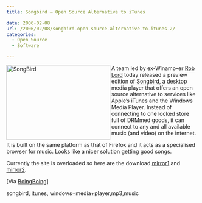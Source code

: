 ```yaml
---
title: Songbird – Open Source Alternative to iTunes

date: 2006-02-08
url: /2006/02/08/songbird-open-source-alternative-to-itunes-2/
categories:
  - Open Source
  - Software

---
```

<img align="left" alt="SongBird" id="image163" style="width: 273px; height: 196px" src="/uploads/2006/02/screenshot_library..jpg" />A team led by ex-Winamp-er [Rob Lord][1] today released a preview edition of [Songbird][2], a desktop media player that offers an open source alternative to services like Apple&#8217;s iTunes and the Windows Media Player. Instead of connecting to one locked store full of DRMmed goods, it can connect to any and all available music (and video) on the internet.

It is built on the same platform as that of Firefox and it acts as a specialised browser for music. Looks like a nicer solution getting good songs.

Currently the site is overloaded so here are the download [mirror1][3] and [mirror2][4].

[Via [BoingBoing][5]]

<tags>songbird, itunes, windows+media+player,mp3,music</tags>

 [1]: http://www.roblord.org/
 [2]: http://www.songbirdnest.com/
 [3]: http://www.bbhosts.net/files/songbird.php
 [4]: http://digg.com/software/Songbird_0.1.0_User_Preview_MIRROR
 [5]: http://www.boingboing.net/2006/02/08/songbird_the_open_so.html